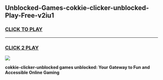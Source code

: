 
## Unblocked-Games-cokkie-clicker-unblocked-Play-Free-v2iu1
<h3>
<a href="https://premium76.site?title=cokkie-clicker-unblocked&ref=18A1">CLICK TO PLAY</a></h3>
<hr>

<h3>
<a href="https://premium76.site?title=cokkie-clicker-unblocked&ref=18A1">CLICK 2 PLAY</a>
  
</h3>

<a href="https://premium76.site?title=cokkie-clicker-unblocked&ref=18A1"><img src="https://clearcache.store/games.png"></a>


**cokkie-clicker-unblocked games unblocked: Your Gateway to Fun and Accessible Online Gaming**
